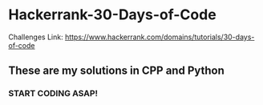 # Hackerrank-30-Days-of-Code
Challenges Link: https://www.hackerrank.com/domains/tutorials/30-days-of-code

## These are my solutions in CPP and Python
### START CODING ASAP!
